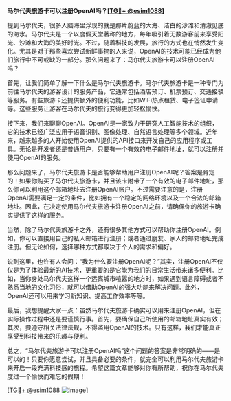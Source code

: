**马尔代夫旅游卡可以注册OpenAI吗？[[TG💪+ @esim1088](https://t.me/s/esim1088)]**

提到马尔代夫，很多人脑海里浮现的就是那片蔚蓝的大海、洁白的沙滩和清澈见底的海水。马尔代夫是一个以度假天堂著称的地方，每年吸引着无数游客前来享受阳光、沙滩和大海的美好时光。不过，随着科技的发展，旅行的方式也在悄然发生变化。尤其是对于那些喜欢尝试新鲜事物的人来说，OpenAI的技术可能已经成为他们旅行中不可或缺的一部分。那么问题来了：马尔代夫旅游卡可以注册OpenAI吗？

首先，让我们简单了解一下什么是马尔代夫旅游卡。马尔代夫旅游卡是一种专门为前往马尔代夫的游客设计的服务产品，它通常包括酒店预订、机票预订、交通接驳等服务。有些旅游卡还提供额外的便利功能，比如WiFi热点租赁、电子签证申请等。这些服务让游客在马尔代夫的旅行变得更加轻松愉快。

接下来，我们来聊聊OpenAI。OpenAI是一家致力于研究人工智能技术的组织，它的技术已经广泛应用于语音识别、图像处理、自然语言处理等多个领域。近年来，越来越多的人开始使用OpenAI提供的API接口来开发自己的应用程序或工具。无论是开发者还是普通用户，只要有一个有效的电子邮件地址，就可以注册并使用OpenAI的服务。

那么问题来了，马尔代夫旅游卡是否能够帮助用户注册OpenAI呢？答案是肯定的！如果你购买了马尔代夫旅游卡，并且该卡附带了一个有效的电子邮件地址，那么你可以利用这个邮箱地址去注册OpenAI账户。不过需要注意的是，注册OpenAI需要满足一定的条件，比如拥有一个稳定的网络环境以及一个合法的邮箱地址。因此，在决定使用马尔代夫旅游卡注册OpenAI之前，请确保你的旅游卡确实提供了这样的服务。

当然，除了马尔代夫旅游卡之外，还有很多其他方式可以帮助你注册OpenAI。例如，你可以直接用自己的私人邮箱进行注册；或者通过朋友、家人的邮箱地址完成注册。但无论如何，选择哪种方式都取决于个人的需求和偏好。

说到这里，也许有人会问：“我为什么要注册OpenAI呢？”其实，注册OpenAI不仅仅是为了体验最新的AI技术，更重要的是它能为我们的日常生活带来诸多便利。比如，当你身处马尔代夫这样一个远离城市喧嚣的地方时，如果遇到语言障碍或者不熟悉当地的文化习俗，就可以借助OpenAI的强大功能来解决问题。此外，OpenAI还可以用来学习新知识、提高工作效率等等。

最后，我想提醒大家一点：虽然马尔代夫旅游卡确实可以用来注册OpenAI，但在实际操作过程中还是要谨慎行事。首先，要确保自己所使用的邮箱地址真实有效；其次，要遵守相关法律法规，不得滥用OpenAI的技术。只有这样，我们才能真正享受到科技带来的乐趣与便利。

总之，“马尔代夫旅游卡可以注册OpenAI吗”这个问题的答案是非常明确的——是可以的！只要你愿意尝试，并且具备必要的条件，就完全可以利用马尔代夫旅游卡来开启一段充满科技感的旅程。希望这篇文章能够对你有所帮助，祝你在马尔代夫度过一个愉快而难忘的假期！

[[TG💪+ @esim1088](https://t.me/s/esim1088) ![Image](https://i.postimg.cc/4NQfJmqS/Snipaste-2025-05-13-00-14-12.png)]